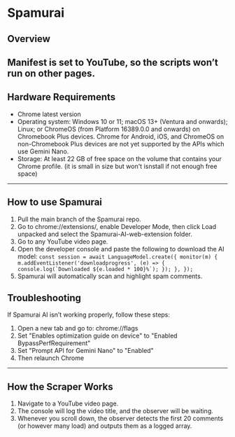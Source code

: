 # Spamurai

## Overview
Manifest is set to YouTube, so the scripts won’t run on other pages.
---

## Hardware Requirements

- Chrome latest version
- Operating system: Windows 10 or 11; macOS 13+ (Ventura and onwards); Linux; or ChromeOS (from Platform 16389.0.0 and onwards) on Chromebook Plus devices. Chrome for Android, iOS, and ChromeOS on non-Chromebook Plus devices are not yet supported by the APIs which use Gemini Nano.
- Storage: At least 22 GB of free space on the volume that contains your Chrome profile. (it is small in size but won't isnstall if not enough free space)
  
---

## How to use Spamurai

1. Pull the main branch of the Spamurai repo.
2. Go to chrome://extensions/, enable Developer Mode, then click Load unpacked and select the Spamurai-AI-web-extension folder.
3. Go to any YouTube video page.
4. Open the developer console and paste the following to download the AI model:
``const session = await LanguageModel.create({
  monitor(m) {
    m.addEventListener('downloadprogress', (e) => {
      console.log(`Downloaded ${e.loaded * 100}%`);
    });
  },
});``
5. Spamurai will automatically scan and highlight spam comments.

## Troubleshooting

If Spamurai AI isn’t working properly, follow these steps:

1. Open a new tab and go to: chrome://flags
2. Set "Enables optimization guide on device" to "Enabled BypassPerfRequirement"
3. Set "Prompt API for Gemini Nano" to "Enabled"
4. Then relaunch Chrome

---

## How the Scraper Works

1. Navigate to a YouTube video page.  
2. The console will log the video title, and the observer will be waiting.  
3. Whenever you scroll down, the observer detects the first 20 comments (or however many load) and outputs them as a logged array.
